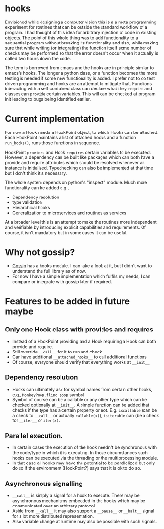 # hooks

Envisioned while designing a computer vision this is a a meta
programming experiment for routines that can be outside the standard
workflow of a program. I had thought of this idea for arbitrary
injection of code in existing objects. The point of this whole thing
was to add functionality to a sequential program without breaking its
functionality and also, while making sure that while writing (or
integrating) the function itself some number of checks may be
performed so that the error doesn't occur when it actually is called
two hours down the code.

The term is borrowed from emacs and the hooks are in principle similar
to emacs's hooks. The longer a python class, or a function becomes the
more testing is needed if some new functionality is added. I prefer
not to do test driven programming and hooks are an attempt to mitigate
that. Functions interacting with a self contained class can declare
what they `require` and classes can `provide` certain variables. This
will can be checked at program init leading to bugs being identified
earlier.

# Current implementation

For now a Hook needs a HookPoint object, to which Hooks can be
attached. Each HookPoint maintains a list of attached hooks and a
function `run_hooks()`, runs those functions in sequence.

HookPoint `provides` and Hook `requires` certain variables to be
executed. However, a dependency can be built like packages which can
both have a provide and require attributes which should be resolved
whenever an instance is initialized. Typechecking can also be
implemented at that time but I don't think it's necessary.

The whole system depends on python's "inspect" module. Much more functionality can be added e.g., 
  - Dependency resolution
  - type validation
  - Hierarchical hooks
  - Generalization to microservices and routines as services

At a broader level this is an attempt to make the routines more
independent and verifiable by introducing explicit capabilities and
requirements. Of course, it isn't mandatory but in some cases it can
be useful.

# Why not gossip?

-   [Gossip](https://github.com/getslash/gossip/blob/develop/gossip/hooks.py) has a hooks module. I can take a look at it, but I didn't want to understand the full library as of now.
-   For now I have a simple implementation which fulfils my needs, I
    can compare or integrate with gossip later if required.

# Features to be added in future maybe

## Only one Hook class with provides and requires

-   Instead of a HookPoint providing and a Hook requiring a Hook can
    both provide and require.
-   Still override `__call__` for it to run and check.
-   Can have additional `__attached_hooks__` to call additional functions
-   Of course, everyone should verify that everything works at
    `__init__`


## Dependency resolution

-   Hooks can ultimately ask for symbol names from certain other
    hooks, e.g., `MonkeyPoop.fling_poop` symbol
-   Symbol of course can be a callable or any other type which can be
    checked optionally at `__init__`. A simple function can be added
    that checks if the type has a certain property or
    not. E.g. `iscallable` (can be a check to `__call__` or actually
    `callable(x)`), `isiterable` can (be a check for `__iter__` or
    `iter(x)`.


## Parallel execution.

-   In certain cases the execution of the hook needn't be
    synchronous with the code/type in which it is executing. In
    those circumstances such hooks can be executed via the
    threading or the multiprocessing module.
-   In that case all hooks may have the potential to be
    parallelized but only do so if the environment (HookPoint?)
    says that it is ok to do so.


## Asynchronous signalling

-  `__call__` is simply a signal for a hook to execute. There may be
    asynchronous mechanisms embedded in the hooks which may be
    communicated over an arbitrary protocol.
-   Aside from `__call__` it may also support a `__pause__` or
    `__halt__` signal for a lot more distributed representation.
-   Also variable change at runtime may also be possible with such
    signals.

